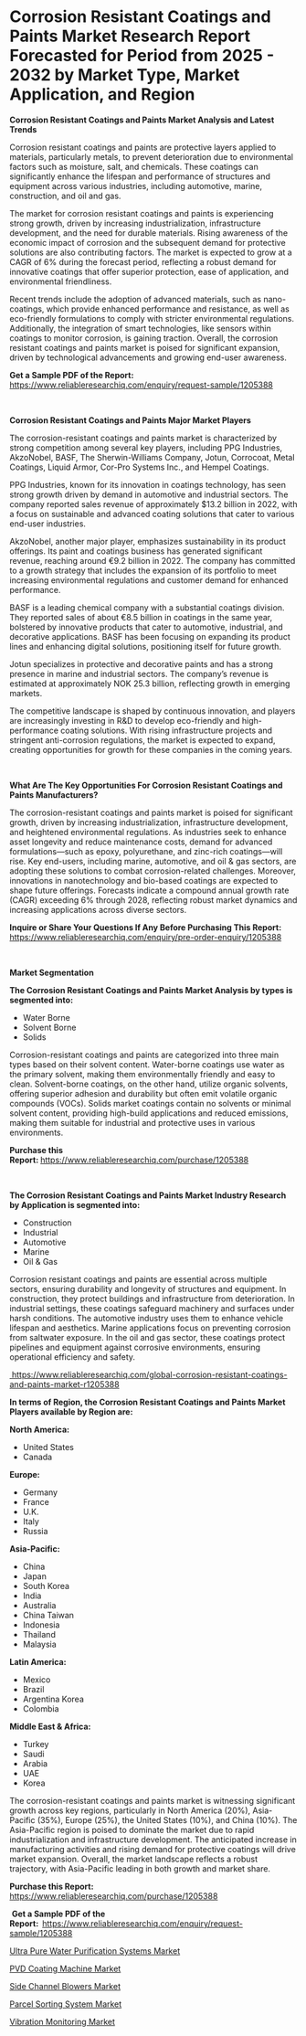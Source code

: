 <p><h1>Corrosion Resistant Coatings and Paints Market Research Report Forecasted for Period from 2025 -  2032 by Market Type, Market Application, and Region</h1></p><p><strong>Corrosion Resistant Coatings and Paints Market Analysis and Latest Trends</strong></p>
<p><p>Corrosion resistant coatings and paints are protective layers applied to materials, particularly metals, to prevent deterioration due to environmental factors such as moisture, salt, and chemicals. These coatings can significantly enhance the lifespan and performance of structures and equipment across various industries, including automotive, marine, construction, and oil and gas.</p><p>The market for corrosion resistant coatings and paints is experiencing strong growth, driven by increasing industrialization, infrastructure development, and the need for durable materials. Rising awareness of the economic impact of corrosion and the subsequent demand for protective solutions are also contributing factors. The market is expected to grow at a CAGR of 6% during the forecast period, reflecting a robust demand for innovative coatings that offer superior protection, ease of application, and environmental friendliness.</p><p>Recent trends include the adoption of advanced materials, such as nano-coatings, which provide enhanced performance and resistance, as well as eco-friendly formulations to comply with stricter environmental regulations. Additionally, the integration of smart technologies, like sensors within coatings to monitor corrosion, is gaining traction. Overall, the corrosion resistant coatings and paints market is poised for significant expansion, driven by technological advancements and growing end-user awareness.</p></p>
<p><strong>Get a Sample PDF of the Report:&nbsp;</strong> <a href="https://www.reliableresearchiq.com/enquiry/request-sample/1205388?utm_campaign=3139&utm_medium=2&utm_source=Github&utm_content=ia&utm_term=26032025&utm_id=corrosion-resistant-coatings-and-paints">https://www.reliableresearchiq.com/enquiry/request-sample/1205388</a></p>
<p>&nbsp;</p>
<p><strong>Corrosion Resistant Coatings and Paints Major Market Players</strong></p>
<p><p>The corrosion-resistant coatings and paints market is characterized by strong competition among several key players, including PPG Industries, AkzoNobel, BASF, The Sherwin-Williams Company, Jotun, Corrocoat, Metal Coatings, Liquid Armor, Cor-Pro Systems Inc., and Hempel Coatings. </p><p>PPG Industries, known for its innovation in coatings technology, has seen strong growth driven by demand in automotive and industrial sectors. The company reported sales revenue of approximately $13.2 billion in 2022, with a focus on sustainable and advanced coating solutions that cater to various end-user industries.</p><p>AkzoNobel, another major player, emphasizes sustainability in its product offerings. Its paint and coatings business has generated significant revenue, reaching around €9.2 billion in 2022. The company has committed to a growth strategy that includes the expansion of its portfolio to meet increasing environmental regulations and customer demand for enhanced performance.</p><p>BASF is a leading chemical company with a substantial coatings division. They reported sales of about €8.5 billion in coatings in the same year, bolstered by innovative products that cater to automotive, industrial, and decorative applications. BASF has been focusing on expanding its product lines and enhancing digital solutions, positioning itself for future growth.</p><p>Jotun specializes in protective and decorative paints and has a strong presence in marine and industrial sectors. The company’s revenue is estimated at approximately NOK 25.3 billion, reflecting growth in emerging markets.</p><p>The competitive landscape is shaped by continuous innovation, and players are increasingly investing in R&D to develop eco-friendly and high-performance coating solutions. With rising infrastructure projects and stringent anti-corrosion regulations, the market is expected to expand, creating opportunities for growth for these companies in the coming years.</p></p>
<p>&nbsp;</p>
<p><strong>What Are The Key Opportunities For Corrosion Resistant Coatings and Paints Manufacturers?</strong></p>
<p><p>The corrosion-resistant coatings and paints market is poised for significant growth, driven by increasing industrialization, infrastructure development, and heightened environmental regulations. As industries seek to enhance asset longevity and reduce maintenance costs, demand for advanced formulations—such as epoxy, polyurethane, and zinc-rich coatings—will rise. Key end-users, including marine, automotive, and oil & gas sectors, are adopting these solutions to combat corrosion-related challenges. Moreover, innovations in nanotechnology and bio-based coatings are expected to shape future offerings. Forecasts indicate a compound annual growth rate (CAGR) exceeding 6% through 2028, reflecting robust market dynamics and increasing applications across diverse sectors.</p></p>
<p><strong>Inquire or Share Your Questions If Any Before Purchasing This Report:</strong> <a href="https://www.reliableresearchiq.com/enquiry/pre-order-enquiry/1205388?utm_campaign=3139&utm_medium=2&utm_source=Github&utm_content=ia&utm_term=26032025&utm_id=corrosion-resistant-coatings-and-paints">https://www.reliableresearchiq.com/enquiry/pre-order-enquiry/1205388</a></p>
<p>&nbsp;</p>
<p><strong>Market Segmentation</strong></p>
<p><strong>The Corrosion Resistant Coatings and Paints Market Analysis by types is segmented into:</strong></p>
<p><ul><li>Water Borne</li><li>Solvent Borne</li><li>Solids</li></ul></p>
<p><p>Corrosion-resistant coatings and paints are categorized into three main types based on their solvent content. Water-borne coatings use water as the primary solvent, making them environmentally friendly and easy to clean. Solvent-borne coatings, on the other hand, utilize organic solvents, offering superior adhesion and durability but often emit volatile organic compounds (VOCs). Solids market coatings contain no solvents or minimal solvent content, providing high-build applications and reduced emissions, making them suitable for industrial and protective uses in various environments.</p></p>
<p><strong>Purchase this Report:&nbsp;</strong><a href="https://www.reliableresearchiq.com/purchase/1205388?utm_campaign=3139&utm_medium=2&utm_source=Github&utm_content=ia&utm_term=26032025&utm_id=corrosion-resistant-coatings-and-paints">https://www.reliableresearchiq.com/purchase/1205388</a></p>
<p>&nbsp;</p>
<p><strong>The Corrosion Resistant Coatings and Paints Market Industry Research by Application is segmented into:</strong></p>
<p><ul><li>Construction</li><li>Industrial</li><li>Automotive</li><li>Marine</li><li>Oil & Gas</li></ul></p>
<p><p>Corrosion resistant coatings and paints are essential across multiple sectors, ensuring durability and longevity of structures and equipment. In construction, they protect buildings and infrastructure from deterioration. In industrial settings, these coatings safeguard machinery and surfaces under harsh conditions. The automotive industry uses them to enhance vehicle lifespan and aesthetics. Marine applications focus on preventing corrosion from saltwater exposure. In the oil and gas sector, these coatings protect pipelines and equipment against corrosive environments, ensuring operational efficiency and safety.</p></p>
<p><a href="https://www.reliableresearchiq.com/global-corrosion-resistant-coatings-and-paints-market-r1205388?utm_campaign=3139&utm_medium=2&utm_source=Github&utm_content=ia&utm_term=26032025&utm_id=corrosion-resistant-coatings-and-paints">&nbsp;https://www.reliableresearchiq.com/global-corrosion-resistant-coatings-and-paints-market-r1205388</a></p>
<p><strong>In terms of Region, the Corrosion Resistant Coatings and Paints Market Players available by Region are:</strong></p>
<p>
    <p> <strong> North America: </strong>
        <ul>
            <li>United States</li>
            <li>Canada</li>
        </ul>
        </p> 
    <p> <strong> Europe: </strong>
        <ul>
            <li>Germany</li>
            <li>France</li>
            <li>U.K.</li>
            <li>Italy</li>
            <li>Russia</li>
        </ul>
        </p> 
    <p> <strong> Asia-Pacific: </strong>
        <ul>
            <li>China</li>
            <li>Japan</li>
            <li>South Korea</li>
            <li>India</li>
            <li>Australia</li>
            <li>China Taiwan</li>
            <li>Indonesia</li>
            <li>Thailand</li>
            <li>Malaysia</li>
        </ul>
        </p> 
    <p> <strong> Latin America: </strong>
        <ul>
            <li>Mexico</li>
            <li>Brazil</li>
            <li>Argentina Korea</li>
            <li>Colombia</li>
        </ul>
        </p> 
    <p> <strong> Middle East & Africa: </strong>
        <ul>
            <li>Turkey</li>
            <li>Saudi</li>
            <li>Arabia</li>
            <li>UAE</li>
            <li>Korea</li>
        </ul>
    </p>
    </p>
<p><p>The corrosion-resistant coatings and paints market is witnessing significant growth across key regions, particularly in North America (20%), Asia-Pacific (35%), Europe (25%), the United States (10%), and China (10%). The Asia-Pacific region is poised to dominate the market due to rapid industrialization and infrastructure development. The anticipated increase in manufacturing activities and rising demand for protective coatings will drive market expansion. Overall, the market landscape reflects a robust trajectory, with Asia-Pacific leading in both growth and market share.</p></p>
<p><strong>Purchase this Report: </strong><a href="https://www.reliableresearchiq.com/purchase/1205388?utm_campaign=3139&utm_medium=2&utm_source=Github&utm_content=ia&utm_term=26032025&utm_id=corrosion-resistant-coatings-and-paints">https://www.reliableresearchiq.com/purchase/1205388</a></p>
<p>&nbsp;<strong>Get a Sample PDF of the Report:&nbsp;&nbsp;</strong><a href="https://www.reliableresearchiq.com/enquiry/request-sample/1205388?utm_campaign=3139&utm_medium=2&utm_source=Github&utm_content=ia&utm_term=26032025&utm_id=corrosion-resistant-coatings-and-paints">https://www.reliableresearchiq.com/enquiry/request-sample/1205388</a></p>
<p><strong></strong></p>
<p><p><a href="https://github.com/ziwersekos/Market-Research-Report-List-1/blob/main/ultra-pure-water-purification-systems-market.md?utm_campaign=3139&utm_medium=2&utm_source=Github&utm_content=ia&utm_term=26032025&utm_id=corrosion-resistant-coatings-and-paints">Ultra Pure Water Purification Systems Market</a></p><p><a href="https://www.linkedin.com/pulse/pvd-coating-machine-market-analysis-current-trends-industry-size-thqve?utm_campaign=3139&utm_medium=2&utm_source=Github&utm_content=ia&utm_term=26032025&utm_id=corrosion-resistant-coatings-and-paints">PVD Coating Machine Market</a></p><p><a href="https://www.linkedin.com/pulse/side-channel-blowers-market-segmentation-in-depth-analysis-v0fze?utm_campaign=3139&utm_medium=2&utm_source=Github&utm_content=ia&utm_term=26032025&utm_id=corrosion-resistant-coatings-and-paints">Side Channel Blowers Market</a></p><p><a href="https://www.linkedin.com/pulse/parcel-sorting-system-market-report-2025-2032-evaluating-lkowe?utm_campaign=3139&utm_medium=2&utm_source=Github&utm_content=ia&utm_term=26032025&utm_id=corrosion-resistant-coatings-and-paints">Parcel Sorting System Market</a></p><p><a href="https://www.linkedin.com/pulse/size-share-projected-growth-rate-vibration-monitoring-marketwith-wp4oe?utm_campaign=3139&utm_medium=2&utm_source=Github&utm_content=ia&utm_term=26032025&utm_id=corrosion-resistant-coatings-and-paints">Vibration Monitoring Market</a></p></p>